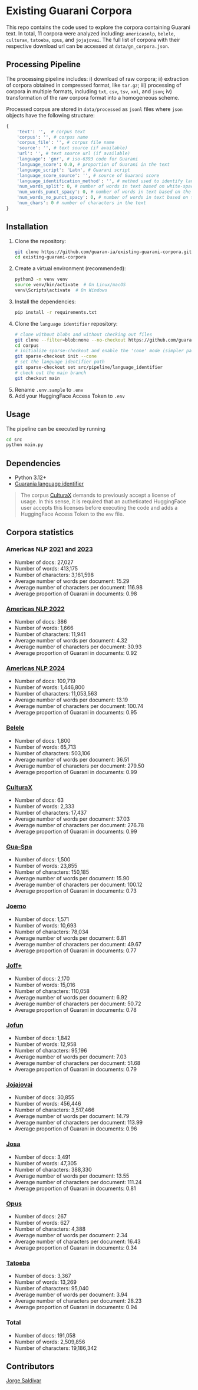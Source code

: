 # Existing Guarani Corpora

This repo contains the code used to explore the corpora containing Guarani text. 
In total, 11 corpora were analyzed including: `americasnlp`, `belele`, `culturax`,
`tatoeba`, `opus`, and `jojajovai`. The full list of corpora with their respective
download url can be accessed at `data/gn_corpora.json`.

## Processing Pipeline

The processing pipeline includes: i) download of raw corpora;
ii) extraction of corpora obtained in compressed format, like `tar.gz`;
iii) processing of corpora in multiple formats, including `txt`, `csv`, `tsv`, `xml`, 
and `json`; iv) transformation of the raw corpora format into a homogeneous scheme.

Processed corpus are stored in `data/processed` as `jsonl` files where `json` objects have the 
following structure:
```python
{
    'text': '',  # corpus text
    'corpus': '', # corpus name
    'corpus_file': '', # corpus file name
    'source': '', # text source (if available)
    'url': '', # text source url (if available)
    'language': 'gnr', # iso-6393 code for Guarani
    'language_score': 0.0, # proportion of Guarani in the text
    'language_script': 'Latn', # Guarani script
    'language_score_source': '', # source of Guarani score
    'language_identification_method': '', # method used to identify language
    'num_words_split': 0, # number of words in text based on white-space split
    'num_words_punct_spacy': 0, # number of words in text based on the Spacy generic segmentator
    'num_words_no_punct_spacy': 0, # number of words in text based on the Spacy generic segmentator (excluding punctuation)
    'num_chars': 0 # number of characters in the text
}
```

## Installation

1.  Clone the repository:
    ```bash
    git clone https://github.com/guaran-ia/existing-guarani-corpora.git
    cd existing-guarani-corpora
    ```
2.  Create a virtual environment (recommended):
    ```bash
    python3 -m venv venv
    source venv/bin/activate  # On Linux/macOS
    venv\Scripts\activate  # On Windows
    ```
3.  Install the dependencies:
    ```bash
    pip install -r requirements.txt
    ```
4. Clone the `language identifier` repository:
    ```bash
    # clone without blobs and without checking out files
    git clone --filter=blob:none --no-checkout https://github.com/guaran-ia/corpus.git
    cd corpus
    # initialize sparse-checkout and enable the 'cone' mode (simpler patterns)
    git sparse-checkout init --cone
    # set the language identifier path
    git sparse-checkout set src/pipeline/language_identifier
    # check out the main branch
    git checkout main
    ```
5. Rename `.env.sample` to `.env`
6. Add your HuggingFace Access Token to `.env`

## Usage

The pipeline can be executed by running 

```bash
cd src
python main.py
```

## Dependencies
*   Python 3.12+
*   [Guarania language identifier](https://github.com/guaran-ia/corpus/tree/main/src/pipeline/language_identifier)

> The corpus [CulturaX](https://huggingface.co/datasets/uonlp/CulturaX) demands to 
previously accept a license of usage. In this sense, it is required that an 
autheticated HuggingFace user accepts this licenses before executing the code 
and adds a HuggingFace Access Token to the `env` file.

## Corpora statistics

### Americas NLP [2021](https://github.com/AmericasNLP/americasnlp2021) and [2023](https://github.com/AmericasNLP/americasnlp2023)

* Number of docs: 27,027
* Number of words: 413,175
* Number of characters: 3,161,598
* Average number of words per document: 15.29
* Average number of characters per document: 116.98
* Average proportion of Guarani in documents: 0.98

### [Americas NLP 2022](https://github.com/AmericasNLP/americasnlp2022)

* Number of docs: 386
* Number of words: 1,666
* Number of characters: 11,941
* Average number of words per document: 4.32
* Average number of characters per document: 30.93
* Average proportion of Guarani in documents: 0.92

### [Americas NLP 2024](https://github.com/AmericasNLP/americasnlp2024)

* Number of docs: 109,719
* Number of words: 1,446,800
* Number of characters: 11,053,563
* Average number of words per document: 13.19
* Average number of characters per document: 100.74
* Average proportion of Guarani in documents: 0.95

### [Belele](https://huggingface.co/datasets/facebook/2M-Belebele)

* Number of docs: 1,800
* Number of words: 65,713
* Number of characters: 503,106
* Average number of words per document: 36.51
* Average number of characters per document: 279.50
* Average proportion of Guarani in documents: 0.99

### [CulturaX](https://huggingface.co/datasets/uonlp/CulturaX)

* Number of docs: 63
* Number of words: 2,333
* Number of characters: 17,437
* Average number of words per document: 37.03
* Average number of characters per document: 276.78
* Average proportion of Guarani in documents: 0.99

### [Gua-Spa](https://github.com/pln-fing-udelar/gua-spa-2023)

* Number of docs: 1,500
* Number of words: 23,855
* Number of characters: 150,185
* Average number of words per document: 15.90
* Average number of characters per document: 100.12
* Average proportion of Guarani in documents: 0.73

### [Joemo](https://huggingface.co/datasets/mmaguero/gn-emotion-recognition)

* Number of docs: 1,571
* Number of words: 10,693
* Number of characters: 78,034
* Average number of words per document: 6.81
* Average number of characters per document: 49.67
* Average proportion of Guarani in documents: 0.77

### [Joff+](https://huggingface.co/datasets/mmaguero/gn-offensive-language-identification)

* Number of docs: 2,170
* Number of words: 15,016
* Number of characters: 110,058
* Average number of words per document: 6.92
* Average number of characters per document: 50.72
* Average proportion of Guarani in documents: 0.78

### [Jofun](https://huggingface.co/datasets/mmaguero/gn-humor-detection/resolve/main/fun_dev.txt)

* Number of docs: 1,842
* Number of words: 12,958
* Number of characters: 95,196
* Average number of words per document: 7.03
* Average number of characters per document: 51.68
* Average proportion of Guarani in documents: 0.79

### [Jojajovai](https://github.com/pln-fing-udelar/jojajovai)

* Number of docs: 30,855
* Number of words: 456,446
* Number of characters: 3,517,466
* Average number of words per document: 14.79
* Average number of characters per document: 113.99
* Average proportion of Guarani in documents: 0.96

### [Josa](https://huggingface.co/datasets/mmaguero/gn-jopara-sentiment-analysis)

* Number of docs: 3,491
* Number of words: 47,305
* Number of characters: 388,330
* Average number of words per document: 13.55
* Average number of characters per document: 111.24
* Average proportion of Guarani in documents: 0.81

### [Opus](https://opus.nlpl.eu/GNOME/es&gn/v1/GNOME)

* Number of docs: 267
* Number of words: 627
* Number of characters: 4,388
* Average number of words per document: 2.34
* Average number of characters per document: 16.43
* Average proportion of Guarani in documents: 0.34

### [Tatoeba](https://tatoeba.org/en/downloads)

* Number of docs: 3,367
* Number of words: 13,269
* Number of characters: 95,040
* Average number of words per document: 3.94
* Average number of characters per document: 28.23
* Average proportion of Guarani in documents: 0.94

### Total

* Number of docs: 191,058
* Number of words: 2,509,856
* Number of characters: 19,186,342

## Contributors

[Jorge Saldivar](https://github.com/joausaga)
